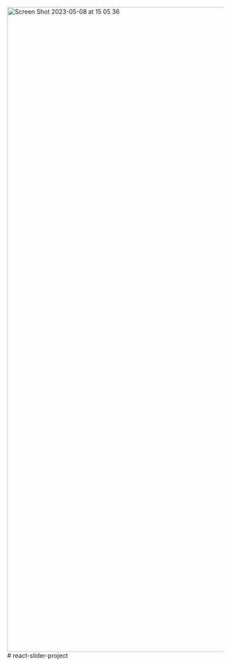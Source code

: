 <img width="1501" alt="Screen Shot 2023-05-08 at 15 05 36" src="https://user-images.githubusercontent.com/106804722/236819885-6c1faaa3-17ad-4502-8ea0-73a44d564cb1.png">
# react-slider-project
